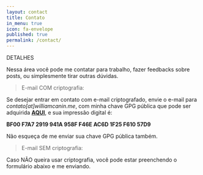 ```yaml
---
layout: contact
title: Contato
in_menu: true
icon: fa-envelope
published: true
permalink: /contact/
---
```


DETALHES   

Nessa área você pode me contatar para trabalho, fazer feedbacks sobre posts, ou simplesmente tirar outras dúvidas.

> E-mail COM criptografia:

Se desejar entrar em contato com e-mail criptografado, envie o e-mail para *contato[at]williamcanin.me*,
com minha chave GPG pública que pode ser adquirida [**AQUI**](http://williamcanin.github.io/key/public.asc), e sua impressão digital é:

**BF00 F7A7 2919 941A 958F F46E AC6D 1F25 F610 57D9**

Não esqueça de me enviar sua chave GPG pública também.

> E-mail SEM criptografia:

Caso NÃO queira usar criptografia, você pode estar preenchendo o formulário abaixo e me enviando.
